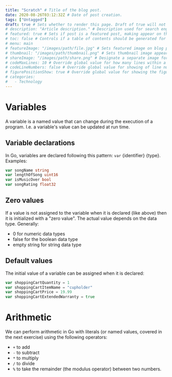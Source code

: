 ```yaml
---
title: "Scratch" # Title of the blog post.
date: 2020-08-26T03:12:32Z # Date of post creation.
tags: ["Untagged"]
draft: true # Sets whether to render this page. Draft of true will not be rendered.
# description: "Article description." # Description used for search engine.
# featured: true # Sets if post is a featured post, making appear on the home page side bar.
# toc: false # Controls if a table of contents should be generated for first-level links automatically.
# menu: main
# featureImage: "/images/path/file.jpg" # Sets featured image on blog post.
# thumbnail: "/images/path/thumbnail.png" # Sets thumbnail image appearing inside card on homepage.
# shareImage: "/images/path/share.png" # Designate a separate image for social media sharing.
# codeMaxLines: 10 # Override global value for how many lines within a code block before auto-collapsing.
# codeLineNumbers: false # Override global value for showing of line numbers within code block.
# figurePositionShow: true # Override global value for showing the figure label.
# categories:
#   - Technology
---
```


# Variables

A variable is a named value that can change during the execution of a program. I.e. a variable's value can be updated at
run time.

## Variable declarations

In Go, variables are declared following this pattern: `var` {identifier} {type}. Examples:

```go
var songName string
var lengthOfSong uint16
var isMusicOver bool
var songRating float32
```

## Zero values

If a value is not assigned to the variable when it is declared (like above) then it is initialized with a "zero value".
The actual value depends on the data type. Generally:

- 0 for numeric data types
- false for the boolean data type
- empty string for string data type

## Default values

The initial value of a variable can be assigned when it is declared:

```go
var shoppingCartQuantity = 1
var shoppingCartItemName = "cupholder"
var shoppingCartPrice = 19.99
var shoppingCartExtendedWarranty = true
```

# Arithmetic

We can perform arithmetic in Go with literals (or named values, covered in the next exercise) using the following operators:

- `+` to add
- `-` to subtract
- `*` to multiply
- `/` to divide
- `%` to take the remainder (the modulus operator) between two numbers.
